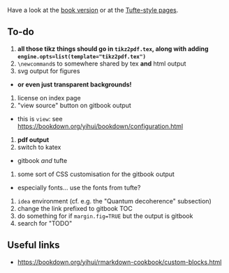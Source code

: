 Have a look at the [book version](book/) or at the [Tufte-style pages](tufte/).

## To-do

1. **all those tikz things should go in `tikz2pdf.tex`, along with adding `engine.opts=list(template="tikz2pdf.tex")`**
1. `\newcommand`s to somewhere shared by tex **and** html output
1. svg output for figures
  + **or even just transparent backgrounds!**
1. license on index page
1. "view source" button on gitbook output
  + this is `view`: see <https://bookdown.org/yihui/bookdown/configuration.html>
1. **pdf output**
1. switch to katex
  + gitbook _and_ tufte
1. some sort of CSS customisation for the gitbook output
  + especially fonts... use the fonts from tufte?
1. `idea` environment (cf. e.g. the "Quantum decoherence" subsection)
1. change the link prefixed to gitbook TOC
1. do something for if `margin.fig=TRUE` but the output is gitbook
1. search for "TODO"


## Useful links

- <https://bookdown.org/yihui/rmarkdown-cookbook/custom-blocks.html>
